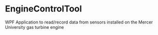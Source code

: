 # EngineControlTool
WPF Application to read/record data from sensors installed on the Mercer University gas turbine engine
